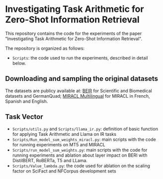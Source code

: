 # Investigating Task Arithmetic for Zero-Shot Information Retrieval

This repository contains the code for the experiments of the paper "Investigating Task Arithmetic for Zero-Shot Information Retrieval".

The repository is organized as follows:

- `Scripts`: the code used to run the experiments, described in detail below.


## Downloading and sampling the original datasets

The datasets are publicy available at: 
<a href="url">[BEIR](https://github.com/beir-cellar/beir)</a> for Scientific and Biomedical datasets and GermanQuad;
<a href="url">[MIRACL Multilingual](https://github.com/project-miracl/miracl)</a> for MIRACL in French, Spanish and English.


## Task Vector

- `Scripts/utils.py` and `Scripts/llama_ir.py`: definition of basic function for applying Task Arithmetic and Llama on IR tasks
- `Scripts/Run_model_sum_weights_miracl.py`: main scripts with the code for running experiments on MT5 and MIRACL
- `Scripts/run_model_sum_weights.py`: main scripts with the code for running experiments and ablation about layer impact on BERI with DistilBERT, RoBERTa, T5 and LLama.
- `Scripts/Value_lambda.py`: the code used for ablation on the scaling factor on SciFact and NFCorpus development sets

